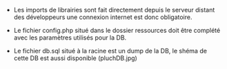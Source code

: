 - Les imports de librairies sont fait directement depuis le serveur distant des développeurs une connexion internet est donc obligatoire.

- Le fichier config.php situé dans le dossier ressources doit être complété avec les paramètres utilisés pour la DB.

- Le fichier db.sql situé à la racine est un dump de la DB, le shéma de cette DB est aussi disponible (pluchDB.jpg)